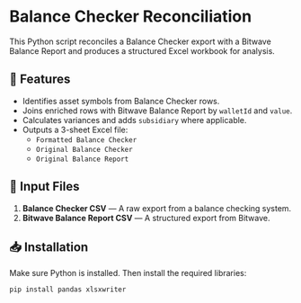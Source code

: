 # Balance Checker Reconciliation

This Python script reconciles a Balance Checker export with a Bitwave Balance Report and produces a structured Excel workbook for analysis.

## 🔧 Features

- Identifies asset symbols from Balance Checker rows.
- Joins enriched rows with Bitwave Balance Report by `walletId` and `value`.
- Calculates variances and adds `subsidiary` where applicable.
- Outputs a 3-sheet Excel file:
  - `Formatted Balance Checker`
  - `Original Balance Checker`
  - `Original Balance Report`

## 📂 Input Files

1. **Balance Checker CSV** — A raw export from a balance checking system.
2. **Bitwave Balance Report CSV** — A structured export from Bitwave.

## 📥 Installation

Make sure Python is installed. Then install the required libraries:

```bash
pip install pandas xlsxwriter
